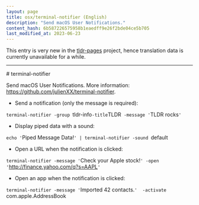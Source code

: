 ```yaml
---
layout: page
title: osx/terminal-notifier (English)
description: "Send macOS User Notifications."
content_hash: 6b587226575958b1eaedff9e26f2bde04ce5b705
last_modified_at: 2023-06-23
---
```


This entry is very new in the [tldr-pages](https://github.com/tldr-pages/tldr) project, hence translation data is currently unavailable for a while.

<hr># terminal-notifier

Send macOS User Notifications.
More information: <https://github.com/julienXX/terminal-notifier>.

- Send a notification (only the message is required):

`terminal-notifier -group `<span class="tldr-var badge badge-pill bg-dark-lm bg-white-dm text-white-lm text-dark-dm font-weight-bold">tldr-info</span>` -title `<span class="tldr-var badge badge-pill bg-dark-lm bg-white-dm text-white-lm text-dark-dm font-weight-bold">TLDR</span>` -message '`<span class="tldr-var badge badge-pill bg-dark-lm bg-white-dm text-white-lm text-dark-dm font-weight-bold">TLDR rocks</span>`'`

- Display piped data with a sound:

`echo '`<span class="tldr-var badge badge-pill bg-dark-lm bg-white-dm text-white-lm text-dark-dm font-weight-bold">Piped Message Data!</span>`' | terminal-notifier -sound `<span class="tldr-var badge badge-pill bg-dark-lm bg-white-dm text-white-lm text-dark-dm font-weight-bold">default</span>

- Open a URL when the notification is clicked:

`terminal-notifier -message '`<span class="tldr-var badge badge-pill bg-dark-lm bg-white-dm text-white-lm text-dark-dm font-weight-bold">Check your Apple stock!</span>`' -open '`<span class="tldr-var badge badge-pill bg-dark-lm bg-white-dm text-white-lm text-dark-dm font-weight-bold">http://finance.yahoo.com/q?s=AAPL</span>`'`

- Open an app when the notification is clicked:

`terminal-notifier -message '`<span class="tldr-var badge badge-pill bg-dark-lm bg-white-dm text-white-lm text-dark-dm font-weight-bold">Imported 42 contacts.</span>`'  -activate `<span class="tldr-var badge badge-pill bg-dark-lm bg-white-dm text-white-lm text-dark-dm font-weight-bold">com.apple.AddressBook</span>
